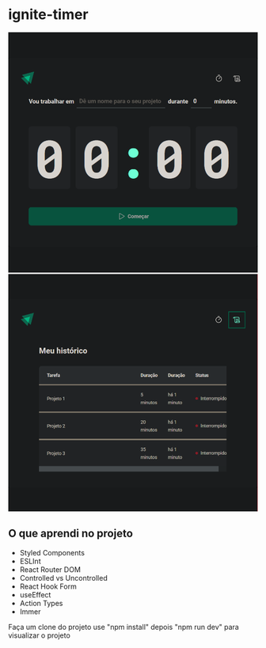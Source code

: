 ﻿# ignite-timer

![Alt text](print-ignite-time.png)
![Alt text](print-ignite-time-history.png)


## O que aprendi no projeto
* Styled Components
* ESLInt
* React Router DOM
* Controlled vs Uncontrolled
* React Hook Form 
* useEffect
* Action Types
* Immer
 

Faça um clone do projeto 
use "npm install"
depois "npm run dev" para visualizar o projeto

